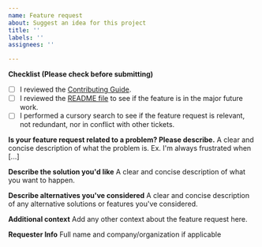 ```yaml
---
name: Feature request
about: Suggest an idea for this project
title: ''
labels: ''
assignees: ''

---
```


**Checklist (Please check before submitting)**

* [ ] I reviewed the [Contributing Guide](https://github.com/nasa/HK/blob/main/CONTRIBUTING.md).
* [ ] I reviewed the [README file](https://github.com/nasa/HK/blob/main/README.md) to see if the feature is in the major future work.
* [ ] I performed a cursory search to see if the feature request is relevant, not redundant, nor in conflict with other tickets.

**Is your feature request related to a problem? Please describe.**
A clear and concise description of what the problem is. Ex. I'm always frustrated when [...]

**Describe the solution you'd like**
A clear and concise description of what you want to happen.

**Describe alternatives you've considered**
A clear and concise description of any alternative solutions or features you've considered.

**Additional context**
Add any other context about the feature request here.

**Requester Info**
Full name and company/organization if applicable
